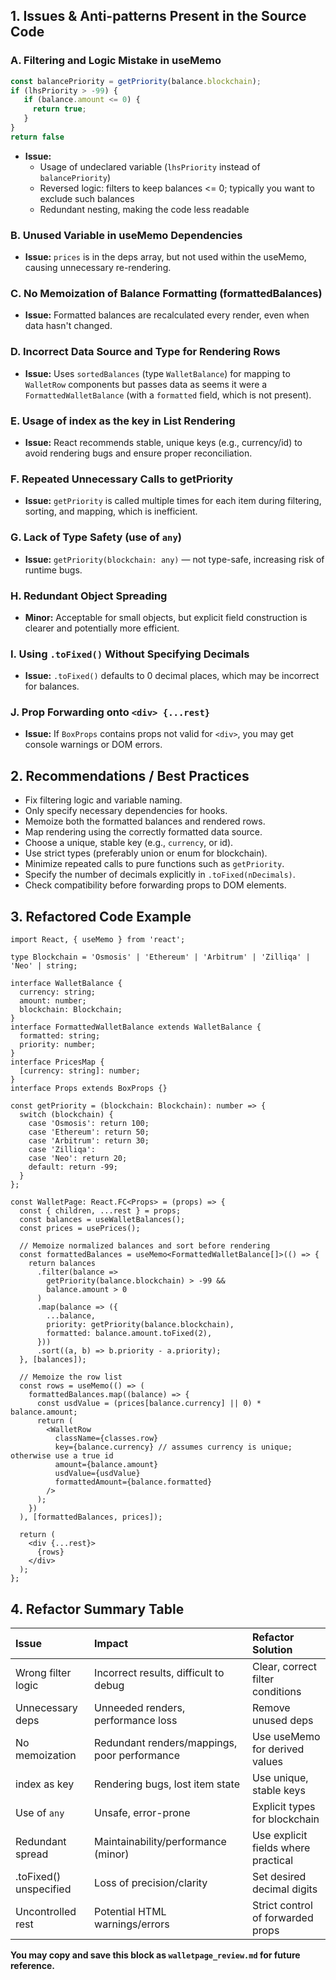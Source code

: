 ## 1. Issues \& Anti-patterns Present in the Source Code

### A. Filtering and Logic Mistake in useMemo

```ts
const balancePriority = getPriority(balance.blockchain);
if (lhsPriority > -99) {
   if (balance.amount <= 0) {
     return true;
   }
}
return false
```

- **Issue:**
    - Usage of undeclared variable (`lhsPriority` instead of `balancePriority`)
    - Reversed logic: filters to keep balances <= 0; typically you want to exclude such balances
    - Redundant nesting, making the code less readable


### B. Unused Variable in useMemo Dependencies

- **Issue:**
`prices` is in the deps array, but not used within the useMemo, causing unnecessary re-rendering.


### C. No Memoization of Balance Formatting (formattedBalances)

- **Issue:**
Formatted balances are recalculated every render, even when data hasn't changed.


### D. Incorrect Data Source and Type for Rendering Rows

- **Issue:**
Uses `sortedBalances` (type `WalletBalance`) for mapping to `WalletRow` components but passes data as seems it were a `FormattedWalletBalance` (with a `formatted` field, which is not present).


### E. Usage of index as the key in List Rendering

- **Issue:**
React recommends stable, unique keys (e.g., currency/id) to avoid rendering bugs and ensure proper reconciliation.


### F. Repeated Unnecessary Calls to getPriority

- **Issue:**
`getPriority` is called multiple times for each item during filtering, sorting, and mapping, which is inefficient.


### G. Lack of Type Safety (use of `any`)

- **Issue:**
`getPriority(blockchain: any)` — not type-safe, increasing risk of runtime bugs.


### H. Redundant Object Spreading

- **Minor:**
Acceptable for small objects, but explicit field construction is clearer and potentially more efficient.


### I. Using `.toFixed()` Without Specifying Decimals

- **Issue:**
`.toFixed()` defaults to 0 decimal places, which may be incorrect for balances.


### J. Prop Forwarding onto `<div> {...rest}`

- **Issue:**
If `BoxProps` contains props not valid for `<div>`, you may get console warnings or DOM errors.


## 2. Recommendations / Best Practices

- Fix filtering logic and variable naming.
- Only specify necessary dependencies for hooks.
- Memoize both the formatted balances and rendered rows.
- Map rendering using the correctly formatted data source.
- Choose a unique, stable key (e.g., `currency`, or id).
- Use strict types (preferably union or enum for blockchain).
- Minimize repeated calls to pure functions such as `getPriority`.
- Specify the number of decimals explicitly in `.toFixed(nDecimals)`.
- Check compatibility before forwarding props to DOM elements.


## 3. Refactored Code Example

```tsx
import React, { useMemo } from 'react';

type Blockchain = 'Osmosis' | 'Ethereum' | 'Arbitrum' | 'Zilliqa' | 'Neo' | string;

interface WalletBalance {
  currency: string;
  amount: number;
  blockchain: Blockchain;
}
interface FormattedWalletBalance extends WalletBalance {
  formatted: string;
  priority: number;
}
interface PricesMap {
  [currency: string]: number;
}
interface Props extends BoxProps {}

const getPriority = (blockchain: Blockchain): number => {
  switch (blockchain) {
    case 'Osmosis': return 100;
    case 'Ethereum': return 50;
    case 'Arbitrum': return 30;
    case 'Zilliqa':
    case 'Neo': return 20;
    default: return -99;
  }
};

const WalletPage: React.FC<Props> = (props) => {
  const { children, ...rest } = props;
  const balances = useWalletBalances();
  const prices = usePrices();

  // Memoize normalized balances and sort before rendering
  const formattedBalances = useMemo<FormattedWalletBalance[]>(() => {
    return balances
      .filter(balance => 
        getPriority(balance.blockchain) > -99 &&
        balance.amount > 0
      )
      .map(balance => ({
        ...balance,
        priority: getPriority(balance.blockchain),
        formatted: balance.amount.toFixed(2),
      }))
      .sort((a, b) => b.priority - a.priority);
  }, [balances]);

  // Memoize the row list
  const rows = useMemo(() => (
    formattedBalances.map((balance) => {
      const usdValue = (prices[balance.currency] || 0) * balance.amount;
      return (
        <WalletRow
          className={classes.row}
          key={balance.currency} // assumes currency is unique; otherwise use a true id
          amount={balance.amount}
          usdValue={usdValue}
          formattedAmount={balance.formatted}
        />
      );
    })
  ), [formattedBalances, prices]);

  return (
    <div {...rest}>
      {rows}
    </div>
  );
};
```


## 4. Refactor Summary Table

| Issue | Impact | Refactor Solution |
| :-- | :-- | :-- |
| Wrong filter logic | Incorrect results, difficult to debug | Clear, correct filter conditions |
| Unnecessary deps | Unneeded renders, performance loss | Remove unused deps |
| No memoization | Redundant renders/mappings, poor performance | Use useMemo for derived values |
| index as key | Rendering bugs, lost item state | Use unique, stable keys |
| Use of `any` | Unsafe, error-prone | Explicit types for blockchain |
| Redundant spread | Maintainability/performance (minor) | Use explicit fields where practical |
| .toFixed() unspecified | Loss of precision/clarity | Set desired decimal digits |
| Uncontrolled rest | Potential HTML warnings/errors | Strict control of forwarded props |

**You may copy and save this block as `walletpage_review.md` for future reference.**

